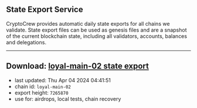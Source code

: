 ## State Export Service
CryptoCrew provides automatic daily state exports for all chains we validate. State export files can be used as genesis files and are a snapshot of the current blockchain state, including all validators, accounts, balances and delegations.

---
**Download: [loyal-main-02 state export](https://dl-eu2.ccvalidators.com/SERVICE/loyal/loyal-main-02_export_7265870.json)**
---

- last updated: Thu Apr 04 2024 04:41:51
- chain id: `loyal-main-02`
- export height: `7265870`
- use for: airdrops, local tests, chain recovery
